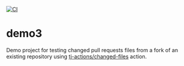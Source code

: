 [![CI](https://github.com/tj-actions/demo3/actions/workflows/ci.yml/badge.svg?branch=main)](https://github.com/tj-actions/demo3/actions/workflows/ci.yml)

# demo3
Demo project for testing changed pull requests files from a fork of an existing repository using [tj-actions/changed-files](https://github.com/tj-actions/changed-files) action.

